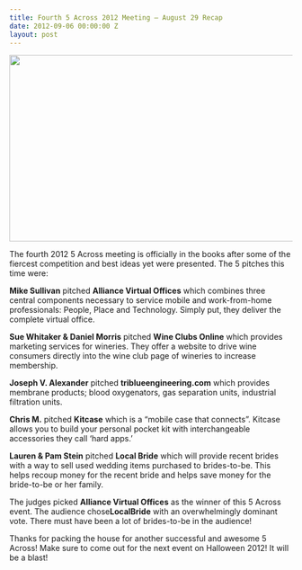 ```yaml
---
title: Fourth 5 Across 2012 Meeting – August 29 Recap
date: 2012-09-06 00:00:00 Z
layout: post
---
```

 
<p><img class="large media-slideshow-image" height="332" src="https://pbs.twimg.com/media/A1gKcLJCQAAtrv6.jpg:large" width="590"/></p>
<p>The fourth 2012 5 Across meeting is officially in the books after some of the fiercest competition and best ideas yet were presented. The 5 pitches this time were:</p>
<p><strong>Mike Sullivan</strong> pitched <strong>Alliance Virtual Offices</strong> which combines three central components necessary to service mobile and work-from-home professionals: People, Place and Technology. Simply put, they deliver the complete virtual office.</p>
<p><strong>Sue Whitaker &amp; Daniel Morris</strong> pitched <strong>Wine Clubs Online</strong> which provides marketing services for wineries. They offer a website to drive wine consumers directly into the wine club page of wineries to increase membership.</p>
<p><strong>Joseph V. Alexander</strong> pitched <strong>triblueengineering.com</strong> which provides membrane products; blood oxygenators, gas separation units, industrial filtration units.</p>
<p><strong>Chris M.</strong> pitched <strong>Kitcase</strong> which is a &ldquo;mobile case that connects&rdquo;. Kitcase allows you to build your personal pocket kit with interchangeable accessories they call &lsquo;hard apps.&rsquo;</p>
<p><strong>Lauren &amp; Pam Stein</strong> pitched <strong>Local Bride</strong> which will provide recent brides with a way to sell used wedding items purchased to brides-to-be. This helps recoup money for the recent bride and helps save money for the bride-to-be or her family.</p>
<p>The judges picked <strong>Alliance Virtual Offices</strong> as the winner of this 5 Across event. The audience chose<strong>LocalBride</strong> with an overwhelmingly dominant vote. There must have been a lot of brides-to-be in the audience!</p>
<p>Thanks for packing the house for another successful and awesome 5 Across! Make sure to come out for the next event on Halloween 2012! It will be a blast!</p>

